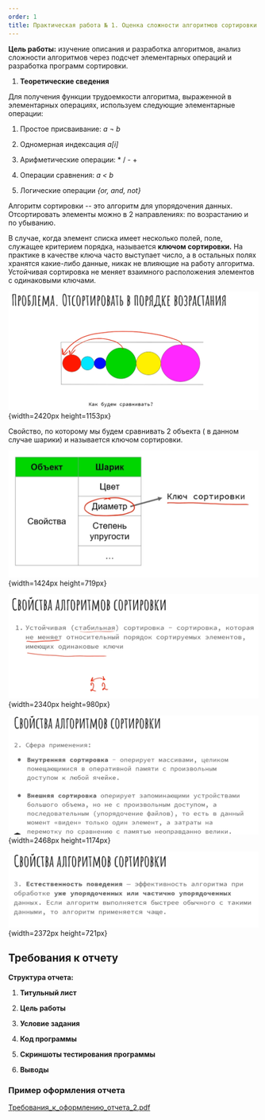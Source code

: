 ```yaml
---
order: 1
title: Практическая работа № 1. Оценка сложности алгоритмов сортировки
---
```


**Цель работы:** изучение описания и разработка алгоритмов, анализ сложности алгоритмов через подсчет элементарных операций и разработка программ сортировки.

1. **Теоретические сведения**

Для получения функции трудоемкости алгоритма, выраженной в элементарных операциях, используем следующие элементарные операции:

1. Простое присваивание: *а ¬ b*

2. Одномерная индексация *a\[i\]*

3. Арифметические операции: \* / - +

4. Операции сравнения: *a \< b*

5. Логические операции *\{or, and, not}*

Алгоритм сортировки -- это алгоритм для упорядочения данных. Отсортировать элементы можно в 2 направлениях: по возрастанию и по убыванию.

В случае, когда элемент списка имеет несколько полей, поле, служащее критерием порядка, называется **ключом сортировки.** На практике в качестве ключа часто выступает число, а в остальных полях хранятся какие-либо данные, никак не влияющие на работу алгоритма.  Устойчивая сортировка не меняет взаимного расположения элементов с одинаковыми ключами.

![](./prakticheskaya-rabota-1-ocenka-slozhnosti-algo.png){width=2420px height=1153px}

Свойство, по которому мы будем сравнивать 2 объекта ( в данном случае шарики) и называется ключом сортировки.

![](./prakticheskaya-rabota-1-ocenka-slozhnosti-algo-2.png){width=1424px height=719px}

![](./prakticheskaya-rabota-1-ocenka-slozhnosti-algo-3.png){width=2340px height=980px}

![](./prakticheskaya-rabota-1-ocenka-slozhnosti-algo-4.png){width=2468px height=1174px}

![](./prakticheskaya-rabota-1-ocenka-slozhnosti-algo-5.png){width=2372px height=721px}

## Требования к отчету

**Структура отчета:**

1. **Титульный лист**

2. **Цель работы**

3. **Условие задания**

4. **Код программы**

5. **Скриншоты тестирования программы**

6. **Выводы**

### **Пример оформления отчета**

[Требования\_к\_оформлению\_отчета\_2.pdf](./Требования_к_оформлению_отчета_2.pdf)